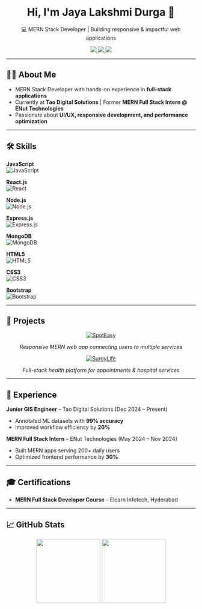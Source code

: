 <div align="center">
  <h1>Hi, I'm Jaya Lakshmi Durga 👋</h1>
  <p>💻 MERN Stack Developer | Building responsive & impactful web applications</p>

  <a href="mailto:kodeboinajayalakshmidurga@gmail.com">
    <img src="https://img.shields.io/badge/Gmail-red?style=for-the-badge&logo=gmail&logoColor=white" />
  </a>
  <a href="https://www.linkedin.com/in/jaya-lakshmi-durga-kodeboina-91587317a/">
    <img src="https://img.shields.io/badge/LinkedIn-blue?style=for-the-badge&logo=linkedin&logoColor=white" />
  </a>
  <a href="https://github.com/lakshmi-321">
    <img src="https://img.shields.io/badge/GitHub-black?style=for-the-badge&logo=github&logoColor=white" />
  </a>
</div>

---

## 👩‍💻 About Me
- MERN Stack Developer with hands-on experience in **full-stack applications**  
- Currently at **Tao Digital Solutions** | Former **MERN Full Stack Intern @ ENut Technologies**  
- Passionate about **UI/UX, responsive development, and performance optimization**  

---

## 🛠 Skills

**JavaScript**  
![JavaScript](https://img.shields.io/badge/JavaScript-90%25-yellow?style=for-the-badge&logo=javascript&logoColor=black)  

**React.js**  
![React](https://img.shields.io/badge/React-85%25-blue?style=for-the-badge&logo=react&logoColor=white)  

**Node.js**  
![Node.js](https://img.shields.io/badge/Node.js-80%25-green?style=for-the-badge&logo=node-dot-js&logoColor=white)  

**Express.js**  
![Express.js](https://img.shields.io/badge/Express-80%25-black?style=for-the-badge&logo=express&logoColor=white)  

**MongoDB**  
![MongoDB](https://img.shields.io/badge/MongoDB-75%25-brightgreen?style=for-the-badge&logo=mongodb&logoColor=white)  

**HTML5**  
![HTML5](https://img.shields.io/badge/HTML5-90%25-orange?style=for-the-badge&logo=html5&logoColor=white)  

**CSS3**  
![CSS3](https://img.shields.io/badge/CSS3-85%25-blue?style=for-the-badge&logo=css3&logoColor=white)  

**Bootstrap**  
![Bootstrap](https://img.shields.io/badge/Bootstrap-80%25-purple?style=for-the-badge&logo=bootstrap&logoColor=white)  

---

## 🚀 Projects

<div align="center">

<a href="https://spoteasy.netlify.app" target="_blank">
<img src="https://img.shields.io/badge/SpotEasy-MERN_App-blue?style=for-the-badge&logo=react" alt="SpotEasy">
</a>

<p><i>Responsive MERN web app connecting users to multiple services</i></p>

<a href="https://www.surgylife.com" target="_blank">
<img src="https://img.shields.io/badge/SurgyLife-HealthTech-green?style=for-the-badge&logo=node.js" alt="SurgyLife">
</a>

<p><i>Full-stack health platform for appointments & hospital services</i></p>

</div>

---

## 💼 Experience

**Junior GIS Engineer** – Tao Digital Solutions (Dec 2024 – Present)  
- Annotated ML datasets with **99% accuracy**  
- Improved workflow efficiency by **20%**  

**MERN Full Stack Intern** – ENut Technologies (May 2024 – Nov 2024)  
- Built MERN apps serving 200+ daily users  
- Optimized frontend performance by **30%**  

---

## 🎓 Certifications
- **MERN Full Stack Developer Course** – Elearn Infotech, Hyderabad  

---

## 📈 GitHub Stats

<div align="center">
  <img height="170px" src="https://github-readme-stats.vercel.app/api?username=lakshmi-321&show_icons=true&theme=github_dark" />
  <img height="170px" src="https://github-readme-stats.vercel.app/api/top-langs/?username=lakshmi-321&layout=compact&theme=github_dark" />
</div>
